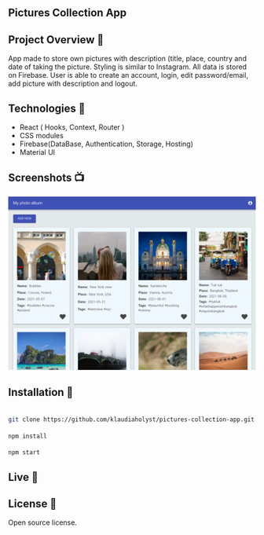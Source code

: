 ## Pictures Collection App

## Project Overview 🎉
App made to store own pictures with description (title, place, country and date of taking the picture. Styling is similar to Instagram. All data is stored on Firebase. User is able to create an account, login, edit password/email, add picture with description and logout.
## Technologies 🔧

- React ( Hooks, Context, Router )
- CSS modules
- Firebase(DataBase, Authentication, Storage, Hosting)
- Material UI

## Screenshots 📺

<p align="center">
    <img src="https://raw.githubusercontent.com/klaudiaholyst/pictures-collection-app/develop/src/assets/Album.png" alt="Screenshot of pictures with description">
</p>

## Installation 💾
```bash

git clone https://github.com/klaudiaholyst/pictures-collection-app.git

npm install

npm start

```
## Live 📍


## License 🔱
Open source license.
